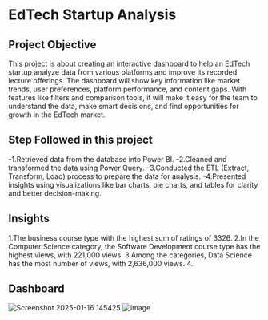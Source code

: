 # EdTech Startup Analysis
## Project Objective
This project is about creating an interactive dashboard to help an EdTech startup analyze data from various platforms and improve its recorded lecture offerings. The dashboard will show key information like market trends, user preferences, platform performance, and content gaps. With features like filters and comparison tools, it will make it easy for the team to understand the data, make smart decisions, and find opportunities for growth in the EdTech market.

## Step Followed in this project
-1.Retrieved data from the database into Power BI.
-2.Cleaned and transformed the data using Power Query.
-3.Conducted the ETL (Extract, Transform, Load) process to prepare the data for analysis.
-4.Presented insights using visualizations like bar charts, pie charts, and tables for clarity and better decision-making.

## Insights
1.The business course type with the highest sum of ratings of 3326.
2.In the Computer Science category, the Software Development course type has the highest views, with 221,000 views.
3.Among the categories, Data Science has the most number of views, with 2,636,000 views.
4.

## Dashboard
![Screenshot 2025-01-16 145425](https://github.com/user-attachments/assets/bd29ca2b-9281-4337-a51b-7a45ea0c1d92)
![image](https://github.com/user-attachments/assets/8f125c89-7c01-4be2-8b69-f9812a53d179)



